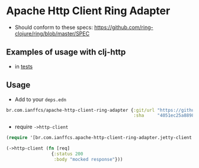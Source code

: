 # Apache Http Client Ring Adapter

* Should conform to these specs:
  https://github.com/ring-clojure/ring/blob/master/SPEC
  
## Examples of usage with clj-http

* in [tests](br/com/ianffcs/apache_http_client_ring_adapter/jetty_client_test.clj)

## Usage

* Add to your `deps.edn`
```clojure
br.com.ianffcs/apache-http-client-ring-adapter {:git/url "https://github.com/ianffcs/apache-http-client-ring-adapter.git"
                                                :sha     "4051ec25a88982ed2282f8572d110833a7b25ff5"}
```

* require `->http-client`
```clojure
(require '[br.com.ianffcs.apache-http-client-ring-adapter.jetty-client :refer [->http-client]])

(->http-client (fn [req]
                 {:status 200
                  :body "mocked response"}))
```
